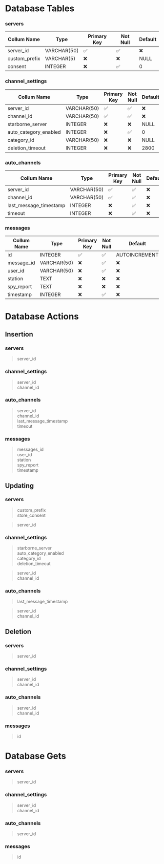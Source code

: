 # Database Tables

### servers

Collum Name | Type | Primary Key | Not Null | Default
------------|------|-------------|----------|--------
server_id | VARCHAR(50) | :white_check_mark: | :white_check_mark: | :x:
custom_prefix | VARCHAR(5) | :x: | :x: | NULL
consent | INTEGER | :x: | :white_check_mark: | 0

### channel_settings

Collum Name | Type | Primary Key | Not Null | Default
------------|------|-------------|----------|--------
server_id | VARCHAR(50) | :white_check_mark: | :white_check_mark: | :x:
channel_id | VARCHAR(50) | :white_check_mark: | :white_check_mark: | :x:
starborne_server | INTEGER | :x: | :x: | NULL
auto_category_enabled | INTEGER | :x: | :white_check_mark: | 0
category_id | VARCHAR(50) | :x: | :x: | NULL
deletion_timeout | INTEGER | :x: | :x: | 2800

### auto_channels

Collum Name | Type | Primary Key | Not Null | Default
------------|------|-------------|----------|--------
server_id | VARCHAR(50) | :white_check_mark: | :white_check_mark: | :x:
channel_id | VARCHAR(50) | :white_check_mark: | :white_check_mark: | :x:
last_message_timestamp | INTEGER | :x: | :white_check_mark: | :x:
timeout | INTEGER | :x: | :white_check_mark: | :x:

### messages

Collum Name | Type | Primary Key | Not Null | Default
------------|------|-------------|----------|--------
id | INTEGER | :white_check_mark: | :white_check_mark: | AUTOINCREMENT
message_id | VARCHAR(50) | :x: | :white_check_mark: | :x:
user_id | VARCHAR(50) | :x: | :white_check_mark: | :x:
station | TEXT | :x: | :x: | :x:
spy_report | TEXT | :x: | :x: | :x:
timestamp | INTEGER | :x: | :white_check_mark: | :x:

# Database Actions

## Insertion
### servers
> server_id

### channel_settings
> server_id <br>
> channel_id

### auto_channels
> server_id <br>
> channel_id <br>
> last_message_timestamp <br>
> timeout

### messages
> messages_id <br>
> user_id <br>
> station <br>
> spy_report <br>
> timestamp

## Updating
### servers
> custom_prefix <br>
> store_consent

> server_id

### channel_settings
> starborne_server <br>
> auto_category_enabled <br> 
> category_id <br>
> deletion_timeout

> server_id <br>
> channel_id

### auto_channels
> last_message_timestamp

> server_id <br>
> channel_id

## Deletion
### servers
> server_id

### channel_settings
> server_id <br>
> channel_id

### auto_channels
> server_id <br>
> channel_id

### messages
> id

# Database Gets

### servers
> server_id

### channel_settings
> server_id <br>
> channel_id

### auto_channels
> server_id

### messages
> id
